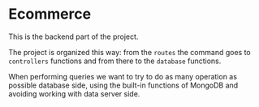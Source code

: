 # Ecommerce

This is the backend part of the project.

The project is organized this way: 
from the `routes` the command goes to `controllers` functions and from there to the `database` functions.

When performing queries we want to try to do as many operation as possible database side, using the built-in functions of MongoDB and avoiding working with data server side.
